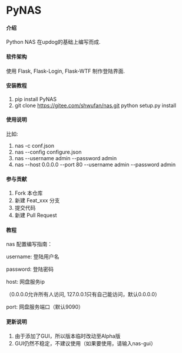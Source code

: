# PyNAS

#### 介绍
Python NAS 在updog的基础上编写而成.

#### 软件架构
使用 Flask, Flask-Login, Flask-WTF 制作登陆界面.


#### 安装教程

1.  pip install PyNAS
2.  git clone https://gitee.com/shwufan/nas.git
    python setup.py install

#### 使用说明

比如:
1. nas -c conf.json
2. nas --config configure.json
3. nas --username admin --password admin
4. nas --host 0.0.0.0 --port 80 --username admin --password admin

#### 参与贡献

1.  Fork 本仓库
2.  新建 Feat_xxx 分支
3.  提交代码
4.  新建 Pull Request


#### 教程

nas 配置编写指南：

username: 登陆用户名

password: 登陆密码

host: 网盘服务ip

（0.0.0.0允许所有人访问, 127.0.0.1只有自己能访问，默认0.0.0.0）

port: 网盘服务端口（默认9090）

#### 更新说明
1. 由于添加了GUI，所以版本临时改动至Alpha版
2. GUI仍然不稳定，不建议使用（如果要使用，请输入nas-gui）
